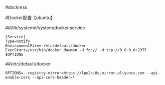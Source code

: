 #dockress

#Docker配置【ubuntu】

##/lib/systemd/system/docker.service
```
[Service]
Type=notify
EnvironmentFile=-/etc/default/docker
ExecStart=/usr/bin/docker daemon -H fd:// -H tcp://0.0.0.0:2375 $OPTIONS
```

##/etc/default/docker
```
OPTIONS=--registry-mirror=https://lpe2ci8q.mirror.aliyuncs.com --api-enable-cors --api-cors-header=*
```